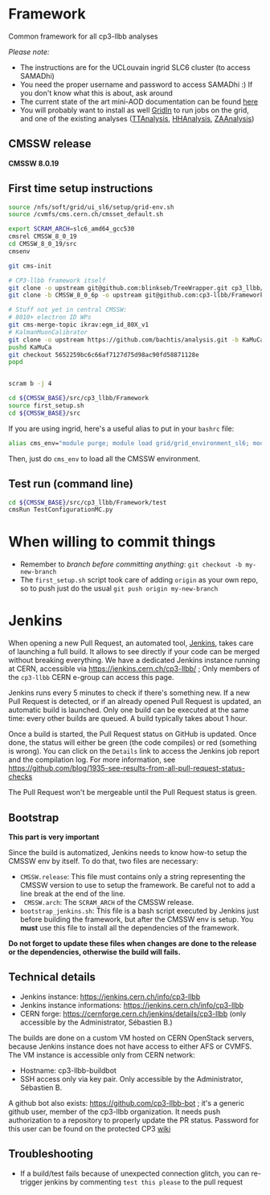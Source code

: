 # Framework
Common framework for all cp3-llbb analyses

*Please note:*
* The instructions are for the UCLouvain ingrid SLC6 cluster (to access SAMADhi)
* You need the proper username and password to access SAMADhi :) If you don't know what this is about, ask around
* The current state of the art mini-AOD documentation can be found [here](https://twiki.cern.ch/twiki/bin/view/CMSPublic/WorkBookMiniAOD2015)
* You will probably want to install as well [GridIn](https://github.com/cp3-llbb/GridIn) to run jobs on the grid, and one of the existing analyses ([TTAnalysis](https://github.com/cp3-llbb/TTAnalysis), [HHAnalysis](https://github.com/cp3-llbb/HHAnalysis), [ZAAnalysis](https://github.com/cp3-llbb/ZAAnalysis))

## CMSSW release

**CMSSW 8.0.19**

## First time setup instructions

```bash
source /nfs/soft/grid/ui_sl6/setup/grid-env.sh
source /cvmfs/cms.cern.ch/cmsset_default.sh

export SCRAM_ARCH=slc6_amd64_gcc530
cmsrel CMSSW_8_0_19
cd CMSSW_8_0_19/src
cmsenv

git cms-init

# CP3-llbb framework itself
git clone -o upstream git@github.com:blinkseb/TreeWrapper.git cp3_llbb/TreeWrapper
git clone -b CMSSW_8_0_6p -o upstream git@github.com:cp3-llbb/Framework.git cp3_llbb/Framework

# Stuff not yet in central CMSSW:
# 8010+ electron ID WPs
git cms-merge-topic ikrav:egm_id_80X_v1
# KalmanMuonCalibrator
git clone -o upstream https://github.com/bachtis/analysis.git -b KaMuCa_V4 KaMuCa 
pushd KaMuCa
git checkout 5652259bc6c66af7127d75d98ac90fd58871128e
popd


scram b -j 4

cd ${CMSSW_BASE}/src/cp3_llbb/Framework
source first_setup.sh
cd ${CMSSW_BASE}/src
```

If you are using ingrid, here's a useful alias to put in your ``bashrc`` file:

```bash
alias cms_env="module purge; module load grid/grid_environment_sl6; module load crab/crab3; module load cms/cmssw;"
```

Then, just do ``cms_env`` to load all the CMSSW environment.

## Test run (command line)

```bash
cd ${CMSSW_BASE}/src/cp3_llbb/Framework/test
cmsRun TestConfigurationMC.py
```

# When willing to commit things
  * Remember to *branch before committing anything*: ```git checkout -b my-new-branch```
  * The ```first_setup.sh``` script took care of adding ```origin``` as your own repo, so to push just do the usual ```git push origin my-new-branch```

# Jenkins

When opening a new Pull Request, an automated tool, [Jenkins](https://jenkins-ci.org/), takes care of launching a full build. It allows to see directly if your code can be merged without breaking everything. We have a dedicated Jenkins instance running at CERN, accessible via https://jenkins.cern.ch/cp3-llbb/ ; Only members of the ``cp3-llbb`` CERN e-group can access this page.

Jenkins runs every 5 minutes to check if there's something new. If a new Pull Request is detected, or if an already opened Pull Request is updated, an automatic build is launched. Only one build can be executed at the same time: every other builds are queued. A build typically takes about 1 hour.

Once a build is started, the Pull Request status on GitHub is updated. Once done, the status will either be green (the code compiles) or red (something is wrong). You can click on the ``Details`` link to access the Jenkins job report and the compilation log. For more information, see https://github.com/blog/1935-see-results-from-all-pull-request-status-checks

The Pull Request won't be mergeable until the Pull Request status is green.

## Bootstrap

**This part is very important**

Since the build is automatized, Jenkins needs to know how-to setup the CMSSW env by itself. To do that, two files are necessary:

 - ``CMSSW.release``: This file must contains only a string representing the CMSSW version to use to setup the framework. Be careful not to add a line break at the end of the line.
 - `` CMSSW.arch``: The ``SCRAM_ARCH`` of the CMSSW release.
 - ``bootstrap_jenkins.sh``: This file is a bash script executed by Jenkins just before building the framework, but after the CMSSW env is setup. You **must** use this file to install all the dependencies of the framework.

**Do not forget to update these files when changes are done to the release or the dependencies, otherwise the build will fails.**

## Technical details

 - Jenkins instance: https://jenkins.cern.ch/info/cp3-llbb
 - Jenkins instance informations: https://jenkins.cern.ch/info/cp3-llbb
 - CERN forge: https://cernforge.cern.ch/jenkins/details/cp3-llbb (only accessible by the Administrator, Sébastien B.)

The builds are done on a custom VM hosted on CERN OpenStack servers, because Jenkins instance does not have access to either AFS or CVMFS. The VM instance is accessible only from CERN network:

 - Hostname: cp3-llbb-buildbot
 - SSH access only via key pair. Only accessible by the Administrator, Sébastien B.

A github bot also exists: https://github.com/cp3-llbb-bot ; it's a generic github user, member of the cp3-llbb organization. It needs push authorization to a repository to properly update the PR status. Password for this user can be found on the protected CP3 [wiki](https://cp3.irmp.ucl.ac.be/projects/cp3admin/wiki/UsersPage/Private/Physics/Exp/llbb)

## Troubleshooting

  - If a build/test fails because of unexpected connection glitch, you can re-trigger jenkins by commenting `test this please` to the pull request
